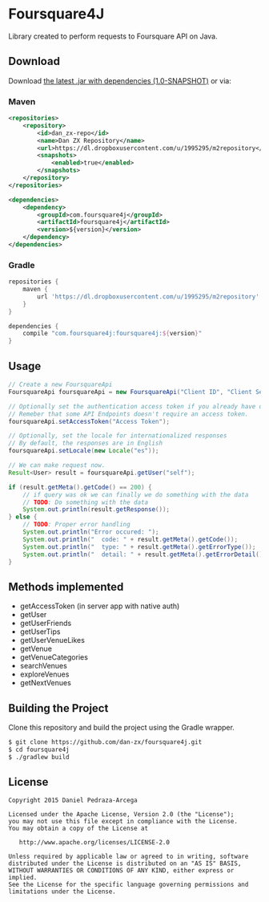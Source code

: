 Foursquare4J
============

Library created to perform requests to Foursquare API on Java.

Download
--------

Download [the latest .jar with dependencies (1.0-SNAPSHOT)](https://dl.dropboxusercontent.com/u/1995295/m2repository/com/foursquare4j/foursquare4j-all/1.0-SNAPSHOT/foursquare4j-all-1.0-20150602.200959-1.jar) or via:

### Maven

```xml
<repositories>
    <repository>
        <id>dan_zx-repo</id>
        <name>Dan ZX Repository</name>
        <url>https://dl.dropboxusercontent.com/u/1995295/m2repository</url>
        <snapshots>
            <enabled>true</enabled>
        </snapshots>
    </repository>
</repositories>

<dependencies>
    <dependency>
        <groupId>com.foursquare4j</groupId>
        <artifactId>foursquare4j</artifactId>
        <version>${version}</version>
    </dependency>
</dependencies>
```

### Gradle

```groovy
repositories {
    maven {
        url 'https://dl.dropboxusercontent.com/u/1995295/m2repository'
    }
}

dependencies {
    compile "com.foursquare4j:foursquare4j:${version}"
}
```

Usage
-----

```java
// Create a new FoursquareApi
FoursquareApi foursquareApi = new FoursquareApi("Client ID", "Client Secret");

// Optionally set the authentication access token if you already have one
// Remeber that some API Endpoints doesn't require an access token.
foursquareApi.setAccessToken("Access Token");

// Optionally, set the locale for internationalized responses
// By default, the responses are in English
foursquareApi.setLocale(new Locale("es"));

// We can make request now.
Result<User> result = foursquareApi.getUser("self");

if (result.getMeta().getCode() == 200) {
    // if query was ok we can finally we do something with the data
    // TODO: Do something with the data
    System.out.println(result.getResponse());
} else {
    // TODO: Proper error handling
    System.out.println("Error occured: ");
    System.out.println("  code: " + result.getMeta().getCode());
    System.out.println("  type: " + result.getMeta().getErrorType());
    System.out.println("  detail: " + result.getMeta().getErrorDetail());
}
```

Methods implemented
-------------------

* getAccessToken (in server app with native auth)
* getUser
* getUserFriends
* getUserTips
* getUserVenueLikes
* getVenue
* getVenueCategories
* searchVenues
* exploreVenues
* getNextVenues

Building the Project
--------------------

Clone this repository and build the project using the Gradle wrapper.

```sh
$ git clone https://github.com/dan-zx/foursquare4j.git
$ cd foursquare4j
$ ./gradlew build
```

License
-------

    Copyright 2015 Daniel Pedraza-Arcega

    Licensed under the Apache License, Version 2.0 (the "License");
    you may not use this file except in compliance with the License.
    You may obtain a copy of the License at

       http://www.apache.org/licenses/LICENSE-2.0

    Unless required by applicable law or agreed to in writing, software
    distributed under the License is distributed on an "AS IS" BASIS,
    WITHOUT WARRANTIES OR CONDITIONS OF ANY KIND, either express or implied.
    See the License for the specific language governing permissions and
    limitations under the License.
